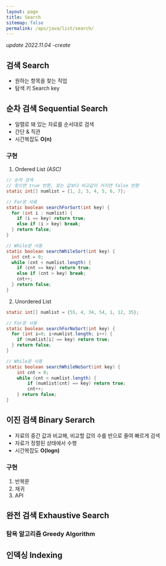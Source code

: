 ```yaml
---
layout: page
title: Search
sitemap: false
permalink: /aps/java/list/search/
---
```


*update 2022.11.04 -create*

## 검색 Search
- 원하는 항목을 찾는 작업
- 탐색 키 Search key

## 순차 검색 Sequential Search
- 일렬로 돼 있는 자료를 순서대로 검색
- 간단 & 직관
- 시간복잡도 **O(n)**

### 구현
1. Ordered List *(ASC)*  
```java
// 순차 검색
// 찾으면 true 반환, 찾는 값보다 비교값이 커지면 false 반환
static int[] numlist = {1, 2, 3, 4, 5, 6, 7};

// For문 사용
static boolean searchForSort(int key) {
  for (int i : numlist) {
    if (i == key) return true;
    else if (i > key) break;
  } return false;
}

// While문 사용
static boolean searchWhileSort(int key) {
  int cnt = 0;
  while (cnt < numlist.length) {
    if (cnt == key) return true;
    else if (cnt > key) break;
    cnt++;
  } return false;
}
```

2. Unordered List  
```java
static int[] numlist = {55, 4, 34, 54, 1, 12, 35};

// For문 사용
static boolean searchForNoSort(int key) {
  for (int i=0; i<numlist.length; i++) {
    if (numlist[i] == key) return true;
  } return false;
}

// While문 사용
static boolean searchWhileNoSort(int key) {
    int cnt = 0;
    while (cnt < numlist.length) {
        if (numlist[cnt] == key) return true;	
        cnt++;
    } return false;
}
```

## 이진 검색 Binary Serarch
- 자료의 중간 값과 비교해, 비교할 값의 수를 반으로 줄여 빠르게 검색
- 자료가 정렬된 상태에서 수행
- 시간복잡도 **O(logn)**

### 구현
1. 반복문
2. 재귀
3. API

## 완전 검색 Exhaustive Search
### 탐욕 알고리즘 Greedy Algorithm
## 인덱싱 Indexing